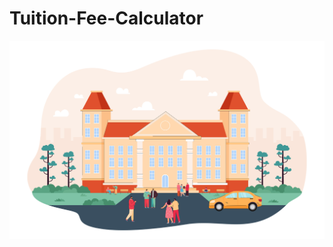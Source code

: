 # Tuition-Fee-Calculator




![image alt](https://github.com/rahatislamayon/Tuition-Fee/blob/8cb7bb21be1033e6d6bad71c1bfa36b7046e8d19/28480835_Students%20walking%20in%20front%20of%20university%20flat%20vector%20illustration.jpg)
